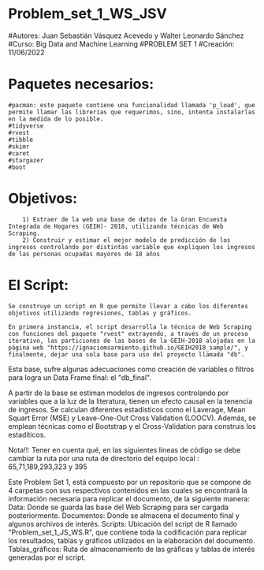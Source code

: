 # Problem_set_1_WS_JSV
 
#Autores: Juan Sebastián Vásquez Acevedo y Walter Leonardo Sánchez
#Curso: Big Data and Machine Learning
#PROBLEM SET 1
#Creación: 11/06/2022

# Paquetes necesarios:
	#pacman: este paquete contiene una funcionalidad llamada 'p_load', que permite llamar las librerías que requerimos, sino, intenta instalarlas en la medida de lo posible.
	#tidyverse
	#rvest
	#tibble
	#skimr
	#caret
	#stargazer
	#boot

# Objetivos: 
		1) Extraer de la web una base de datos de la Gran Encuesta Integrada de Hogares (GEIH)- 2018, utilizando técnicas de Web Scraping.
		2) Construir y estimar el mejor modelo de predicción de los ingresos controlando por distintas variable que expliquen los ingresos de las personas ocupadas mayores de 18 años

# El Script:
	Se construye un script en R que permite llevar a cabo los diferentes objetivos utilizando regresiones, tablas y gráficos.

	En primera instancia, el script desarrolla la técnica de Web Scraping con funciones del paquete "rvest" extrayendo, a través de un proceso iterativo, las particiones de las bases de la GEIH-2018 alojadas en la página web "https://ignaciomsarmiento.github.io/GEIH2018_sample/", y finalmente, dejar una sola base para uso del proyecto llamada "db". 
Esta base, sufre algunas adecuaciones como creación de variables o filtros para logra un Data Frame final: el "db_final".

A partir de la base se estiman modelos de ingresos controlando por variables que a la luz de la literatura, tienen un efecto causal en la tenencia de ingresos. Se calculan diferentes estadísticos como el Laverage, Mean Squart Error (MSE) y 
Leave-One-Out Cross Validation (LOOCV). Además, se emplean técnicas como el Bootstrap y el Cross-Validation para construis los estadíticos.

Nota!!: Tener en cuenta qué, en las siguientes líneas de código se debe cambiar la ruta por una ruta de directorio del equipo local :
	65,71,189,293,323 y 395

Este Problem Set 1, está compuesto por un repositorio que se compone de 4 carpetas con sus respectivos contenidos en las cuales se encontrará la información necesaria para replicar el documento, de la siguiente manera:
	Data: Donde se guarda las base del Web Scraping para ser cargada posteriormente.
	Documentos: Donde se almacena el documento final y algunos archivos de interés.
	Scripts: Ubicación del script de R llamado "Problem_set_1_JS_WS.R", que contiene toda la codificación para replicar los resultados, tablas y gráficos utilizados en la elaboración del documento.
	Tablas_gráficos: Ruta de almacenamiento de las gráficas y tablas de interés generadas por el script.


